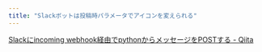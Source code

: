 ```yaml
---
title: "Slackボットは投稿時パラメータでアイコンを変えられる"
---
```


[Slackにincoming webhook経由でpythonからメッセージをPOSTする - Qiita](https://qiita.com/satoshi03/items/14495bf431b1932cb90b)

